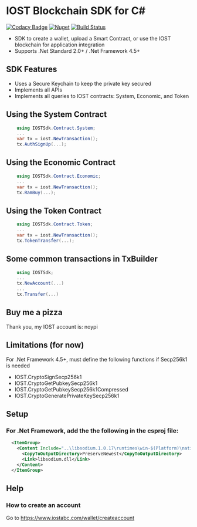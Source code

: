 # IOST Blockchain SDK for C# 
[![Codacy Badge](https://api.codacy.com/project/badge/Grade/355b46fe6614483d9a91459ba173d1bf)](https://app.codacy.com/app/noypi/iost.cs?utm_source=github.com&utm_medium=referral&utm_content=noypi/iost.cs&utm_campaign=Badge_Grade_Dashboard)
[![Nuget](https://img.shields.io/nuget/v/IOST.svg)](http://www.nuget.org/packages/IOST/)
[![Build Status](https://dev.azure.com/adrianmigraso0686/iost.cs/_apis/build/status/noypi.iost.cs?branchName=master)](https://dev.azure.com/adrianmigraso0686/iost.cs/_build/latest?definitionId=1&branchName=master)
- SDK to create a wallet, upload a Smart Contract, or use the IOST blockchain for application integration
- Supports .Net Standard 2.0+ / .Net Framework 4.5+ 

## SDK Features
- Uses a Secure Keychain to keep the private key secured
- Implements all APIs
- Implements all queries to IOST contracts: System, Economic, and Token

## Using the System Contract

```C#
    using IOSTSdk.Contract.System;
    ...
    var tx = iost.NewTransaction();
    tx.AuthSignUp(...);
```

## Using the Economic Contract

```C#
    using IOSTSdk.Contract.Economic;
    ...
    var tx = iost.NewTransaction();
    tx.RamBuy(...);
```

## Using the Token Contract

```C#
    using IOSTSdk.Contract.Token;
    ...
    var tx = iost.NewTransaction();
    tx.TokenTransfer(...);
```

## Some common transactions in TxBuilder

```C#
    using IOSTSdk;
    ...
    tx.NewAccount(...)
    ...
    tx.Transfer(...)
```

## Buy me a pizza
Thank you, my IOST account is: noypi

## Limitations (for now)
For .Net Framework 4.5+, must define the following functions if Secp256k1 is needed
- IOST.CryptoSignSecp256k1
- IOST.CryptoGetPubkeySecp256k1
- IOST.CryptoGetPubkeySecp256k1Compressed
- IOST.CryptoGeneratePrivateKeySecp256k1

## Setup
### For .Net Framework, add the the following in the csproj file:
```xml
  <ItemGroup>
    <Content Include="..\libsodium.1.0.17\runtimes\win-$(Platform)\native\*">
      <CopyToOutputDirectory>PreserveNewest</CopyToOutputDirectory>
      <Link>libsodium.dll</Link>
    </Content>
  </ItemGroup>
```

## Help
### How to create an account
Go to https://www.iostabc.com/wallet/createaccount 

